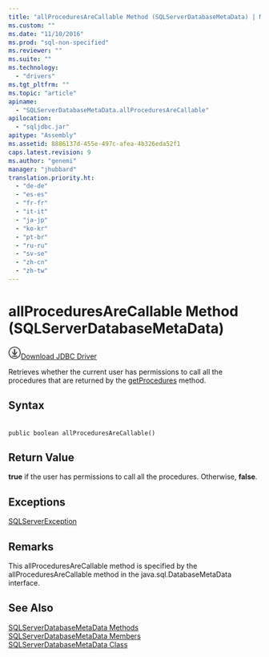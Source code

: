 ```yaml
---
title: "allProceduresAreCallable Method (SQLServerDatabaseMetaData) | Microsoft Docs"
ms.custom: ""
ms.date: "11/10/2016"
ms.prod: "sql-non-specified"
ms.reviewer: ""
ms.suite: ""
ms.technology: 
  - "drivers"
ms.tgt_pltfrm: ""
ms.topic: "article"
apiname: 
  - "SQLServerDatabaseMetaData.allProceduresAreCallable"
apilocation: 
  - "sqljdbc.jar"
apitype: "Assembly"
ms.assetid: 8886137d-455e-497c-afea-4b326eda52f1
caps.latest.revision: 9
ms.author: "genemi"
manager: "jhubbard"
translation.priority.ht: 
  - "de-de"
  - "es-es"
  - "fr-fr"
  - "it-it"
  - "ja-jp"
  - "ko-kr"
  - "pt-br"
  - "ru-ru"
  - "sv-se"
  - "zh-cn"
  - "zh-tw"
---
```

# allProceduresAreCallable Method (SQLServerDatabaseMetaData)
![Download](../../../ssdt/media/download.png)[Download JDBC Driver](http://go.microsoft.com/fwlink/?LinkId=245496)

  Retrieves whether the current user has permissions to call all the procedures that are returned by the [getProcedures](../../../connect/jdbc/reference/getprocedures-method--sqlserverdatabasemetadata-.md) method.  
  
## Syntax  
  
```  
  
public boolean allProceduresAreCallable()  
```  
  
## Return Value  
 **true** if the user has permissions to call all the procedures. Otherwise, **false**.  
  
## Exceptions  
 [SQLServerException](../../../connect/jdbc/reference/sqlserverexception-class.md)  
  
## Remarks  
 This allProceduresAreCallable method is specified by the allProceduresAreCallable method in the java.sql.DatabaseMetaData interface.  
  
## See Also  
 [SQLServerDatabaseMetaData Methods](../../../connect/jdbc/reference/sqlserverdatabasemetadata-methods.md)   
 [SQLServerDatabaseMetaData Members](../../../connect/jdbc/reference/sqlserverdatabasemetadata-members.md)   
 [SQLServerDatabaseMetaData Class](../../../connect/jdbc/reference/sqlserverdatabasemetadata-class.md)  
  
  